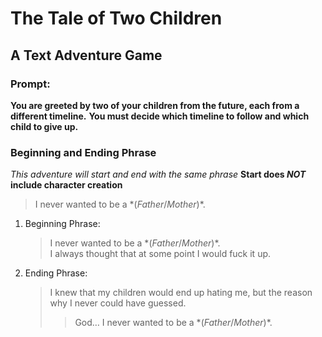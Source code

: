 # The Tale of Two Children
## A Text Adventure Game

### Prompt:
**You are greeted by two of your children from the future, each from a different timeline.**
**You must decide which timeline to follow and which child to give up.**

### Beginning and Ending Phrase
*This adventure will start and end with the same phrase*
**Start does *NOT* include character creation**
> I never wanted to be a \*(*Father*/*Mother*)\*.
1. Beginning Phrase:
    > I never wanted to be a \*(*Father*/*Mother*)\*.  
    I always thought that at some point I would fuck it up.
1. Ending Phrase:
    > I knew that my children would end up hating me, but the reason why I never could have guessed.
    >> God… I never wanted to be a \*(*Father*/*Mother*)\*.
